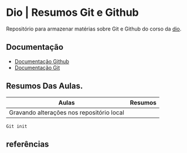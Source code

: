 # Dio | Resumos Git e Github

Repositório para armazenar matérias sobre Git e Github do corso da [dio](https://web.dio.me/).

##  Documentação

- [Documentação Github](https://docs.github.com/pt)
- [Documentação Git](https://git-scm.com/doc)

## Resumos Das Aulas.

| Aulas | Resumos |
|-------|---------|
|Gravando alterações nos repositório local|

```
Git init
```
## referências


